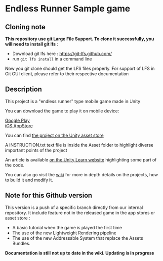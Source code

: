 # Endless Runner Sample game

## Cloning note

**This repository use git Large File Support. To clone it successfully, you will need to install git lfs** :

- Download git lfs here : https://git-lfs.github.com/
- run `git lfs install` in a command line

Now you git clone should get the LFS files properly. For support of LFS in Git GUI client, please refer to their respective documentation

## Description

This project is a "endless runner" type mobile game made in Unity

You can download the game to play it on mobile device:

[Google Play](https://play.google.com/store/apps/details?id=com.unity.trashdash)  
[iOS AppStore](https://itunes.apple.com/us/app/trash-dash/id1198634425?mt=8)

You can find [the project on the Unity asset store](https://assetstore.unity.com/packages/essentials/tutorial-projects/endless-runner-sample-game-87901)

A INSTRUCTION.txt text file is inside the Asset folder to highlight diverse important points of the project

An article is available [on the Unity Learn website](https://unity3d.com/learn/tutorials/topics/mobile-touch/trash-dash-code-walkthrough) highlighting some part of the code.

You can also go visit the [wiki](https://github.com/Unity-Technologies/EndlessRunnerSampleGame/wiki) for more in depth details on the projects, how to build it and modify it.

## Note for this Github version

This version is a push of a specific branch directly from our internal repository. It include feature not in the released game in the app stores or asset store :

- A basic tutorial when the game is played the first time
- The use of the new Lightweight Rendering pipeline
- The use of the new Addressable System that replace the Assets Bundles.

**Documentation is still not up to date in the wiki. Updating is in progress**
